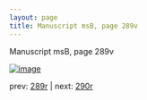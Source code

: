 ```yaml
---
layout: page
title: Manuscript msB, page 289v
---
```


Manuscript msB, page 289v

[![image](http://www.homermultitext.org/iipsrv?OBJ=IIP,1.0&FIF=/project/homer/pyramidal/deepzoom/hmt/vbbifolio/pending/vb_289v_290r.tif&WID=100&CVT=JPEG)](http://www.homermultitext.org/ict2/?urn=urn:cite2:hmt:vbbifolio.pending:vb_289v_290r)

prev:  [289r](../289r) | next:  [290r](../290r)

